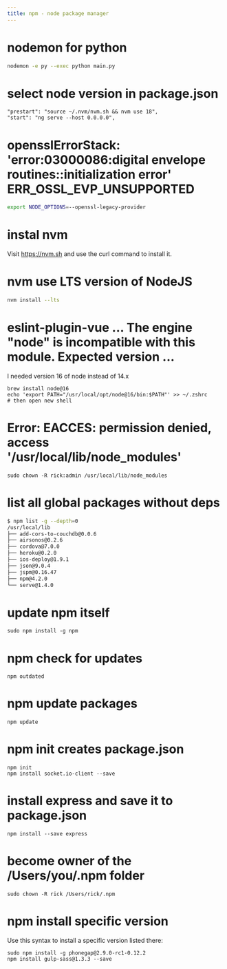 ```yaml
---
title: npm - node package manager
---
```


# nodemon for python
```bash
nodemon -e py --exec python main.py
```

# select node version in package.json
```
"prestart": "source ~/.nvm/nvm.sh && nvm use 18",
"start": "ng serve --host 0.0.0.0",
```
 
# opensslErrorStack: 'error:03000086:digital envelope routines::initialization error' ERR_OSSL_EVP_UNSUPPORTED
```bash
export NODE_OPTIONS=--openssl-legacy-provider
```

# instal nvm
Visit https://nvm.sh and use the curl command to install it.

# nvm use LTS version of NodeJS
```bash
nvm install --lts
```

# eslint-plugin-vue ... The engine "node" is incompatible with this module. Expected version ...
I needed version 16 of node instead of 14.x
```
brew install node@16
echo 'export PATH="/usr/local/opt/node@16/bin:$PATH"' >> ~/.zshrc
# then open new shell
```

# Error: EACCES: permission denied, access '/usr/local/lib/node_modules'
```
sudo chown -R rick:admin /usr/local/lib/node_modules
```

# list all global packages without deps
```bash
$ npm list -g --depth=0
/usr/local/lib
├── add-cors-to-couchdb@0.0.6
├── airsonos@0.2.6
├── cordova@7.0.0
├── heroku@0.2.0
├── ios-deploy@1.9.1
├── json@9.0.4
├── jspm@0.16.47
├── npm@4.2.0
└── serve@1.4.0
```

# update npm itself
```
sudo npm install -g npm
```

# npm check for updates
```
npm outdated
```

# npm update packages
```
npm update
```  
# npm init creates package.json
```
npm init
npm install socket.io-client --save
```

# install express and save it to package.json
```
npm install --save express
```

# become owner of the /Users/you/.npm folder
```
sudo chown -R rick /Users/rick/.npm
```

# npm install specific version
Use this syntax to install a specific version listed there:
```
sudo npm install -g phonegap@2.9.0-rc1-0.12.2
npm install gulp-sass@1.3.3 --save
```
